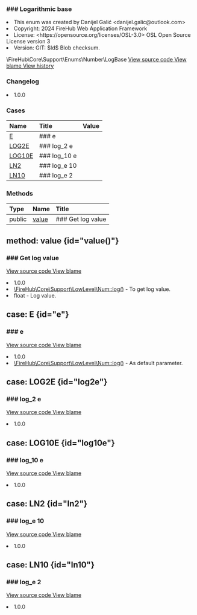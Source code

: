 <title># LogBase</title>

<code-block lang="php">
<![CDATA[enum LogBase]]>
</code-block>













### ### Logarithmic base



<deflist>
    <def title="Enum basic info:">
        <list><li>This enum was created by Danijel Galić &lt;danijel.galic@outlook.com&gt;</li><li>Copyright: 2024 FireHub Web Application Framework</li><li>License: &lt;https://opensource.org/licenses/OSL-3.0&gt; OSL Open Source License version 3</li><li>Version: GIT: $Id$ Blob checksum.</li></list>
    </def>
</deflist>

<deflist><def title="Fully Qualified Enum Name:">
        \FireHub\Core\Support\Enums\Number\LogBase
    </def><def title="Source code:">
        <a href="https://github.com/The-FireHub-Project/Core/blob/develop-pre-alpha-m1/src/support/enums/number/firehub.LogBase.php#L21">
            View source code
        </a>
    </def>
    <def title="Blame:">
        <a href="https://github.com/The-FireHub-Project/Core/blame/develop-pre-alpha-m1/src/support/enums/number/firehub.LogBase.php">
            View blame
        </a>
    </def>
    <def title="History:">
        <a href="https://github.com/The-FireHub-Project/Core/commits/develop-pre-alpha-m1/src/support/enums/number/firehub.LogBase.php">
            View history
        </a>
    </def></deflist>
### Changelog
<deflist>
    <def title="Version history:">
        <list><li>1.0.0</li></list>
    </def>
</deflist>


### Cases
| Name | Title | Value |
|:-----|:------|:------|
|<a href="#e">E</a>|### e||
|<a href="#log2e">LOG2E</a>|### log_2 e||
|<a href="#log10e">LOG10E</a>|### log_10 e||
|<a href="#ln2">LN2</a>|### log_e 10||
|<a href="#ln10">LN10</a>|### log_e 2||

### Methods
| Type | Name | Title |
|:-----|:-----|:------|
|public|<a href="#value()">value</a>|### Get log value|

## method: value {id="value()"}

<code-block lang="php">
    <![CDATA[public LogBase::value():float]]>
</code-block>













### ### Get log value



<deflist><def title="Source code:">
                <a href="https://github.com/The-FireHub-Project/Core/blob/develop-pre-alpha-m1/src/support/enums/number/firehub.LogBase.php#L59">
                    View source code
                </a>
            </def>
            <def title="Blame:">
                <a href="https://github.com/The-FireHub-Project/Core/blame/develop-pre-alpha-m1/src/support/enums/number/firehub.LogBase.php#L59">
                    View blame
                </a>
            </def></deflist>
<deflist>
    <def title="Version history:">
        <list><li>1.0.0</li></list>
    </def>
</deflist>
<deflist>
    <def title="This method is used by:">
        <list><li><a href="Num.md#log()">\FireHub\Core\Support\LowLevel\Num::log()</a>  - <format style="italic">To get log value.</format></li></list>
    </def>
</deflist>
<deflist>
    <def title="This method returns:">
        <list><li>float - <format style="italic">Log value.</format></li></list>
    </def>
</deflist>
## case: E {id="e"}

<code-block lang="php">
<![CDATA[
    E    ]]>
</code-block>







### ### e



<deflist><def title="Source code:">
                <a href="https://github.com/The-FireHub-Project/Core/blob/develop-pre-alpha-m1/src/support/enums/number/firehub.LogBase.php#L27">
                    View source code
                </a>
            </def>
            <def title="Blame:">
                <a href="https://github.com/The-FireHub-Project/Core/blame/develop-pre-alpha-m1/src/support/enums/number/firehub.LogBase.php#L27">
                    View blame
                </a>
            </def></deflist>
<deflist>
    <def title="Version history:">
        <list><li>1.0.0</li></list>
    </def>
</deflist>
<deflist>
    <def title="This case is used by:">
        <list><li><a href="Num.md#log()">\FireHub\Core\Support\LowLevel\Num::log()</a>  - <format style="italic">As default parameter.</format></li></list>
    </def>
</deflist>
## case: LOG2E {id="log2e"}

<code-block lang="php">
<![CDATA[
    LOG2E    ]]>
</code-block>







### ### log_2 e



<deflist><def title="Source code:">
                <a href="https://github.com/The-FireHub-Project/Core/blob/develop-pre-alpha-m1/src/support/enums/number/firehub.LogBase.php#L33">
                    View source code
                </a>
            </def>
            <def title="Blame:">
                <a href="https://github.com/The-FireHub-Project/Core/blame/develop-pre-alpha-m1/src/support/enums/number/firehub.LogBase.php#L33">
                    View blame
                </a>
            </def></deflist>
<deflist>
    <def title="Version history:">
        <list><li>1.0.0</li></list>
    </def>
</deflist>
## case: LOG10E {id="log10e"}

<code-block lang="php">
<![CDATA[
    LOG10E    ]]>
</code-block>







### ### log_10 e



<deflist><def title="Source code:">
                <a href="https://github.com/The-FireHub-Project/Core/blob/develop-pre-alpha-m1/src/support/enums/number/firehub.LogBase.php#L39">
                    View source code
                </a>
            </def>
            <def title="Blame:">
                <a href="https://github.com/The-FireHub-Project/Core/blame/develop-pre-alpha-m1/src/support/enums/number/firehub.LogBase.php#L39">
                    View blame
                </a>
            </def></deflist>
<deflist>
    <def title="Version history:">
        <list><li>1.0.0</li></list>
    </def>
</deflist>
## case: LN2 {id="ln2"}

<code-block lang="php">
<![CDATA[
    LN2    ]]>
</code-block>







### ### log_e 10



<deflist><def title="Source code:">
                <a href="https://github.com/The-FireHub-Project/Core/blob/develop-pre-alpha-m1/src/support/enums/number/firehub.LogBase.php#L45">
                    View source code
                </a>
            </def>
            <def title="Blame:">
                <a href="https://github.com/The-FireHub-Project/Core/blame/develop-pre-alpha-m1/src/support/enums/number/firehub.LogBase.php#L45">
                    View blame
                </a>
            </def></deflist>
<deflist>
    <def title="Version history:">
        <list><li>1.0.0</li></list>
    </def>
</deflist>
## case: LN10 {id="ln10"}

<code-block lang="php">
<![CDATA[
    LN10    ]]>
</code-block>







### ### log_e 2



<deflist><def title="Source code:">
                <a href="https://github.com/The-FireHub-Project/Core/blob/develop-pre-alpha-m1/src/support/enums/number/firehub.LogBase.php#L51">
                    View source code
                </a>
            </def>
            <def title="Blame:">
                <a href="https://github.com/The-FireHub-Project/Core/blame/develop-pre-alpha-m1/src/support/enums/number/firehub.LogBase.php#L51">
                    View blame
                </a>
            </def></deflist>
<deflist>
    <def title="Version history:">
        <list><li>1.0.0</li></list>
    </def>
</deflist>